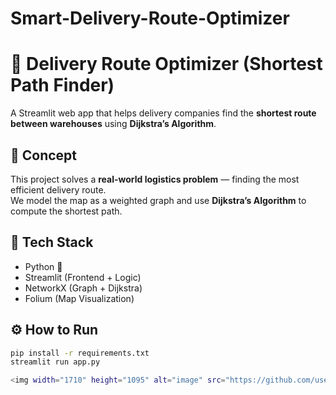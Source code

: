 # Smart-Delivery-Route-Optimizer

# 🚗 Delivery Route Optimizer (Shortest Path Finder)

A Streamlit web app that helps delivery companies find the **shortest route between warehouses** using **Dijkstra’s Algorithm**.

## 🧠 Concept
This project solves a **real-world logistics problem** — finding the most efficient delivery route.  
We model the map as a weighted graph and use **Dijkstra’s Algorithm** to compute the shortest path.

## 🧩 Tech Stack
- Python 🐍  
- Streamlit (Frontend + Logic)
- NetworkX (Graph + Dijkstra)
- Folium (Map Visualization)

## ⚙️ How to Run
```bash
pip install -r requirements.txt
streamlit run app.py

<img width="1710" height="1095" alt="image" src="https://github.com/user-attachments/assets/8f9dbab3-b3be-4c64-9f6c-dfa62893896c" />
